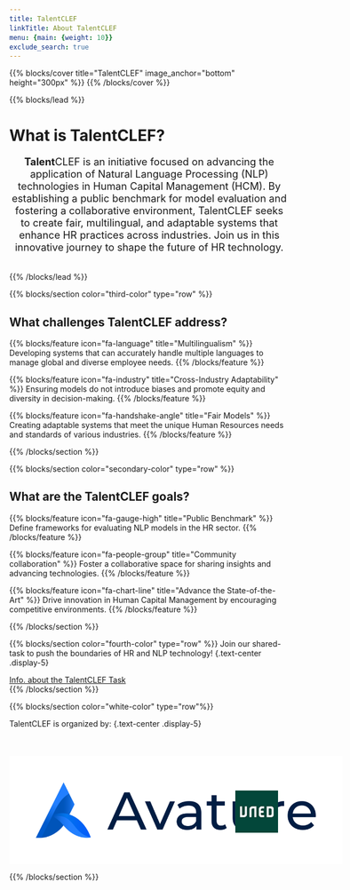 ```yaml
---
title: TalentCLEF
linkTitle: About TalentCLEF
menu: {main: {weight: 10}}
exclude_search: true
---
```

<style>
        .container2 {
            display: flex;
            justify-content: center;
            align-items: center;
            margin-top: 50px;
        }

        .column2 {
            text-align: center;
            margin: 0 20px;
        }

        .column2 img {
            width: 100%;
            max-width: 300px; /* Ajusta el tamaño máximo de la imagen */
            height: auto;
            display: block;
            margin: 0 auto;
        }

        .column2 .text-bold {
            font-weight: bold;
            margin-top: 10px;
        }

        .column2 a {
            display: block;
            margin-top: 5px;
            color: #007BFF; /* Color del enlace */
            text-decoration: none;
        }

        .column2 a:hover {
            text-decoration: underline;
        }
    </style>

{{% blocks/cover title="TalentCLEF" image_anchor="bottom" height="300px" %}}
{{% /blocks/cover %}}


{{% blocks/lead %}}
# What is **Talent**CLEF?
<div style="text-align: center; font-size: 1.3em; padding-bottom: 20px">
<strong>Talent</strong>CLEF is an initiative focused on advancing the application of Natural Language Processing (NLP) technologies in Human Capital Management (HCM). By establishing a public benchmark for model evaluation and fostering a collaborative environment, TalentCLEF seeks to create fair, multilingual, and adaptable systems that enhance HR practices across industries. Join us in this innovative journey to shape the future of HR technology.
</div>


{{% /blocks/lead %}}

{{% blocks/section color="third-color" type="row" %}}

## What challenges **Talent**CLEF address?


{{% blocks/feature icon="fa-language" title="Multilingualism" %}}
Developing systems that can accurately handle multiple languages to manage global and diverse employee needs.
{{% /blocks/feature %}}


{{% blocks/feature icon="fa-industry" title="Cross-Industry Adaptability" %}}
Ensuring models do not introduce biases and promote equity and diversity in decision-making.
{{% /blocks/feature %}}


{{% blocks/feature icon="fa-handshake-angle" title="Fair Models" %}}
Creating adaptable systems that meet the unique Human Resources needs and standards of various industries.
{{% /blocks/feature %}}


{{% /blocks/section %}}


{{% blocks/section color="secondary-color" type="row" %}}
## What are the **Talent**CLEF goals?

{{% blocks/feature icon="fa-gauge-high" title="Public Benchmark" %}}
Define frameworks for evaluating NLP models in the HR sector.
{{% /blocks/feature %}}


{{% blocks/feature icon="fa-people-group" title="Community collaboration" %}}
Foster a collaborative space for sharing insights and advancing technologies.
{{% /blocks/feature %}}


{{% blocks/feature icon="fa-chart-line" title="Advance the State-of-the-Art" %}}
Drive innovation in Human Capital Management by encouraging competitive environments.
{{% /blocks/feature %}}


{{% /blocks/section %}}



{{% blocks/section  color="fourth-color" type="row" %}}
Join our shared-task to push the boundaries of HR and NLP technology!
{.text-center .display-5}
<div class="text-center my-5">
  <a class="btn btn-lg custom-btn-yellow me-3 mb-4" href='{{< relref "docs" >}}'>
    Info. about the TalentCLEF Task <i class="fas fa-trophy ms-2"></i>
  </a>
</div>
{{% /blocks/section %}}

{{% blocks/section color="white-color" type="row"%}}

TalentCLEF is organized by:
{.text-center .display-5}

<div class="container2">
        <div class="colcolumn2umn">
            <a href="https://www.avature.net/">
              <img src="images/Avature_logo.png" alt="Avature Logo" style="width: 200%; max-width: 600px; height: auto; display: block; margin: 0 auto;">
            </a>
        </div>
        <div class="column2">
            <a href="https://www.uned.es/">
              <img src="images/uned_logo.png" alt="UNED Logo" style="width: 100%; max-width: 600px; height: auto; display: block; margin: 0 auto;">
            </a>
        </div>
</div>

{{% /blocks/section %}}


